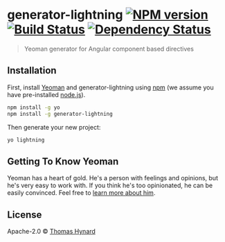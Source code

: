 # generator-lightning [![NPM version][npm-image]][npm-url] [![Build Status][travis-image]][travis-url] [![Dependency Status][daviddm-image]][daviddm-url]
> Yeoman generator for Angular component based directives

## Installation

First, install [Yeoman](http://yeoman.io) and generator-lightning using [npm](https://www.npmjs.com/) (we assume you have pre-installed [node.js](https://nodejs.org/)).

```bash
npm install -g yo
npm install -g generator-lightning
```

Then generate your new project:

```bash
yo lightning
```

## Getting To Know Yeoman

Yeoman has a heart of gold. He&#39;s a person with feelings and opinions, but he&#39;s very easy to work with. If you think he&#39;s too opinionated, he can be easily convinced. Feel free to [learn more about him](http://yeoman.io/).

## License

Apache-2.0 © [Thomas Hynard]()


[npm-image]: https://badge.fury.io/js/generator-lightning.svg
[npm-url]: https://npmjs.org/package/generator-lightning
[travis-image]: https://travis-ci.org/ctm/generator-lightning.svg?branch=master
[travis-url]: https://travis-ci.org/ctm/generator-lightning
[daviddm-image]: https://david-dm.org/ctm/generator-lightning.svg?theme=shields.io
[daviddm-url]: https://david-dm.org/ctm/generator-lightning
